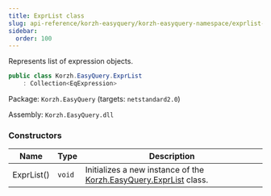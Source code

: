 ```yaml
---
title: ExprList class
slug: api-reference/korzh-easyquery/korzh-easyquery-namespace/exprlist-class
sidebar:
  order: 100
---
```


Represents list of expression objects.
```csharp
public class Korzh.EasyQuery.ExprList
    : Collection<EqExpression>

```
Package: `Korzh.EasyQuery` (targets: `netstandard2.0`)

Assembly: `Korzh.EasyQuery.dll`

### Constructors

| Name | Type | Description | 
| --- | --- | --- | 
| ExprList() | `void` | Initializes a new instance of the [Korzh.EasyQuery.ExprList](///easyquery/docs/api-reference/korzh-easyquery/korzh-easyquery-namespace/exprlist-class) class. |

